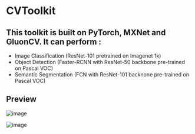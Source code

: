 # CVToolkit

## This toolkit is built on PyTorch, MXNet and GluonCV. It can perform :
- Image Classification (ResNet-101 pretrained on Imagenet 1k)
- Object Detection (Faster-RCNN with ResNet-50 backbone pre-trained on Pascal VOC)
- Semantic Segmentation (FCN with ResNet-101 backnone pre-trained on Pascal VOC)

## Preview

![image](https://user-images.githubusercontent.com/55736716/125191664-32fbcd00-e261-11eb-8029-5f6dc6a50923.png)

![image](https://user-images.githubusercontent.com/55736716/125191665-342cfa00-e261-11eb-96be-c27c9561f834.png)


